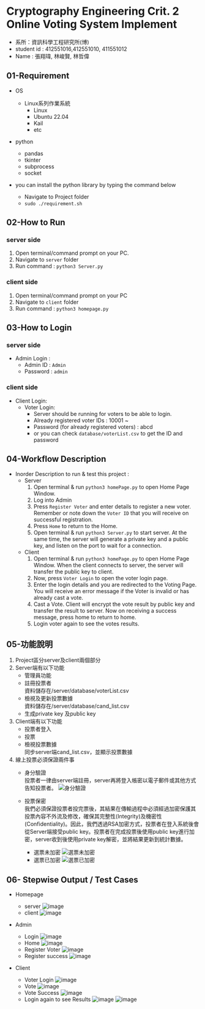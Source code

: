 # Cryptography Engineering Crit. 2 Online Voting System Implement

- 系所：資訊科學工程研究所(博)
- student id : 412551016,412551010, 411551012
- Name : 張翔瑋, 林峻賢, 林哲偉

## 01-Requirement
- OS
    - Linux系列作業系統
        - Linux
        - Ubuntu 22.04
        - Kail
        - etc
- python
    - pandas
    - tkinter
    - subprocess
    - socket

- you can install the python library by typing the command below
    - Navigate to Project folder
    - `sudo ./requirement.sh`

## 02-How to Run
### server side
1. Open terminal/command prompt on your PC.
2. Navigate to `server` folder
3. Run command : `python3 Server.py`

### client side
1. Open terminal/command prompt on your PC
2. Navigate to `client` folder
3. Run command : `python3 homepage.py`

## 03-How to Login
### server side
- Admin Login :
    - Admin ID : `Admin`
    - Password : `admin`
### client side
- Client Login:
    - Voter Login:
        - Server should be running for voters to be able to login.
        - Already registered voter IDs : 10001 ~
        - Password (for already registered voters) : abcd
        - or you can check `database/voterList.csv` to get the ID and password

## 04-Workflow Description
- Inorder Description to run & test this project :
    - Server
        1. Open terminal & run `python3 homePage.py` to open Home Page Window.
        2. Log into Admin
        3. Press `Register Voter` and enter details to register a new voter. Remember or note down the `Voter ID` that you will receive on successful registration.
        5. Press `Home` to return to the Home.
        6. Open terminal & run `python3 Server.py` to start server. At the same time, the server will generate a private key and a public key, and listen on the port to wait for a connection.
    - Client
        1. Open terminal & run `python3 homePage.py` to open Home Page Window. When the client connects to server, the server will transfer the public key to client.
        2. Now, press `Voter Login` to open the voter login page.
        3. Enter the login details and you are redirected to the Voting Page. You will receive an error message if the Voter is invalid or has already cast a vote.
        4. Cast a Vote. Client will encrypt the vote result by public key and transfer the result to server. Now on receiving a success message, press home to return to home.
        5. Login voter again to see the votes results.

## 05-功能說明
1. Project區分server及client兩個部分
2. Server端有以下功能
    - 管理員功能
    - 註冊投票者  
        資料儲存在/server/database/voterList.csv
    - 檢視及更新投票數據  
        資料儲存在/server/database/cand_list.csv
    - 生成private key 及public key
3. Client端有以下功能
    - 投票者登入
    - 投票
    - 檢視投票數據  
        同步server端cand_list.csv，並顯示投票數據
4. 線上投票必須保證兩件事
    - 身分驗證  
    投票者一律由server端註冊，server再將登入帳密以電子郵件或其他方式告知投票者。
    ![身分驗證](./doc_fig/id_login.png)

    - 投票保密  
    我們必須保證投票者投完票後，其結果在傳輸過程中必須經過加密保護其投票內容不外流及修改，確保其完整性(Integrity)及機密性 (Confidentiality)。因此，我們透過RSA加密方式，投票者在登入系統後會從Server端接受public key。投票者在完成投票後使用public key進行加密，server收到後使用private key解密，並將結果更新到統計數據。
        - 選票未加密
    ![選票未加密](./doc_fig/non-encrypt_vote.png)
        - 選票已加密
        ![選票已加密](./doc_fig/encrypt_vote.png)

## 06- Stepwise Output / Test Cases
- Homepage
    - server
    ![image](./doc_fig/home_server.png)
    - client
    ![image](./doc_fig/client_home.png)

- Admin
    - Login
         ![image](./doc_fig/admin_login.png)
    - Home
        ![image](./doc_fig/admin_home.png)
    - Register Voter
        ![image](./doc_fig/reg_voter.png)
    - Register success
        ![image](./doc_fig/reg_success.png)

- Client
    - Voter Login
        ![image](./doc_fig/voter_login.png)
    - Vote
        ![image](./doc_fig/voter_vote.png)
    - Vote Success
        ![image](./doc_fig/vote_success.png)
    - Login again to see Results
        ![image](./doc_fig/voter_login.png)
        ![image](./doc_fig/voter_show.png)   

